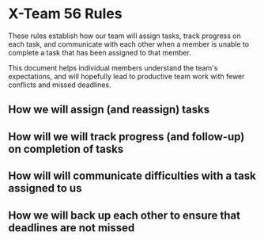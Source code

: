 # X-Team 56 Rules

These rules establish how our team will assign tasks,
track progress on each task, and communicate with each other 
when a member is unable to complete a task that has been assigned to that member.

This document helps individual members understand the team's expectations,
and will hopefully lead to productive team work with fewer conflicts
and missed deadlines.

## How we will assign (and reassign) tasks




## How will we will track progress (and follow-up) on completion of tasks



## How will will communicate difficulties with a task assigned to us



## How we will back up each other to ensure that deadlines are not missed





